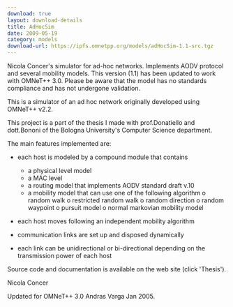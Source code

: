 ```yaml
---
download: true
layout: download-details
title: AdHocSim
date: 2009-05-19
category: models
download-url: https://ipfs.omnetpp.org/models/adHocSim-1.1-src.tgz
---
```


Nicola Concer's simulator for ad-hoc networks. Implements AODV protocol and several mobility models. This version (1.1) has been updated to work with OMNeT++ 3.0. Please be aware that the model has no standards compliance and has not undergone validation.

This is a simulator of an ad hoc network originally developed using OMNeT++ v2.2.

This project is a part of the thesis I made with prof.Donatiello and
dott.Bononi of the Bologna University's Computer Science department.

The main features implemented are:

* each host is modeled by a compound module that contains
  - a physical level model
  - a MAC level
  - a routing model that implements AODV standard draft v.10
  - a mobility model that can use one of the following algorithm
  o random walk
  o restricted random walk
  o random direction
  o random waypoint
  o pursuit model
  o normal markovian mobility model

* each host moves following an independent mobility algorithm

* communication links are set up and disposed dynamically

* each link can be unidirectional or bi-directional depending on the
  transmission power of each host

Source code and documentation is available on the web site (click 'Thesis').

Nicola Concer

Updated for OMNeT++ 3.0 Andras Varga Jan 2005.

